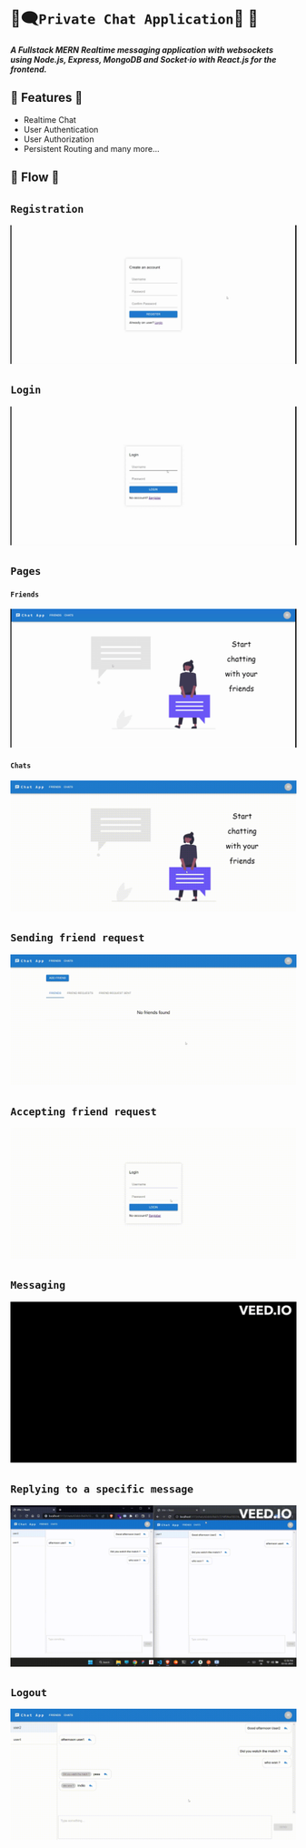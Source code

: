 # 🔏🗨️`Private Chat Application`💬 🔏 

**_A Fullstack MERN_**
**_Realtime messaging application with websockets using Node.js, Express, MongoDB and Socket&middot;io with React.js for the frontend._**

## 📌 Features 📌

- Realtime Chat
- User Authentication
- User Authorization
- Persistent Routing and many more...

## 📌 Flow 📌

## `Registration`

![Registration](./public/registration.gif)

## `Login`

![Login](./public/login.gif)

## `Pages`

#### `Friends`

![Friends](./public/friends-page.gif)

#### `Chats`

![Chats](./public/chats-page.gif)

## `Sending friend request`

![Sending friend request](./public/send-request.gif)

## `Accepting friend request`

![Accepting friend request](./public/accept-request.gif)

## `Messaging`

![Messaging](./public/messaging.gif)

## `Replying to a specific message`

![Messaging](./public/reply-to-message.gif)

## `Logout`

![Logout](./public/logout.gif)
